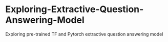 # Exploring-Extractive-Question-Answering-Model
Exploring pre-trained TF and Pytorch extractive question answering model
